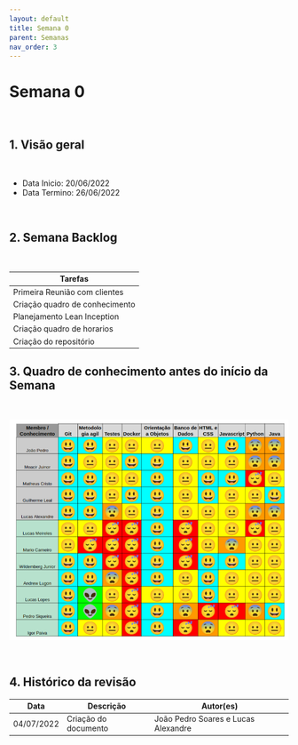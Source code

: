 ```yaml
---
layout: default
title: Semana 0
parent: Semanas
nav_order: 3
---
```


# Semana 0

<br>

## 1. Visão geral

<br>

- Data Inicio: 20/06/2022
- Data Termino: 26/06/2022

<br>

## 2. Semana Backlog

<br>

|Tarefas|
|-----------|
|Primeira Reunião com clientes|
|Criação quadro de conhecimento|
|Planejamento Lean Inception |
|Criação quadro de horarios |
|Criação do repositório|

## 3. Quadro de conhecimento antes do início da Semana

<br>

![Quadro de conhecimento Semana 0](../../assets/images/quadro_conhecimento-0.png)

<br>

## 4. Histórico da revisão

|**Data**|**Descrição**|**Autor(es)**|
|--------|-------------|-------------|
|04/07/2022|Criação do documento| João Pedro Soares e Lucas Alexandre |

<!-- ## 4. Quadro de pareamento

<br>
 -->
